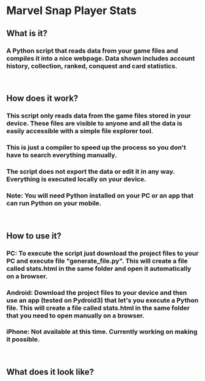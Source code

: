 # Marvel Snap Player Stats
## What is it?
### A Python script that reads data from your game files and compiles it into a nice webpage. Data shown includes account history, collection, ranked, conquest and card statistics.
&nbsp;
## How does it work?
### This script only reads data from the game files stored in your device. These files are visible to anyone and all the data is easily accessible with a simple file explorer tool.
### This is just a compiler to speed up the process so you don't have to search everything manually.
### The script does not export the data or edit it in any way. Everything is executed locally on your device.
### Note: You will need Python installed on your PC or an app that can run Python on your mobile.
&nbsp;
## How to use it?
### PC: To execute the script just download the project files to your PC and execute file "generate_file.py". This will create a file called stats.html in the same folder and open it automatically on a browser.
### Android: Download the project files to your device and then use an app (tested on Pydroid3) that let's you execute a Python file. This will create a file called stats.html in the same folder that you need to open manually on a browser.
### iPhone: Not available at this time. Currently working on making it possible.
&nbsp;
## What does it look like?
